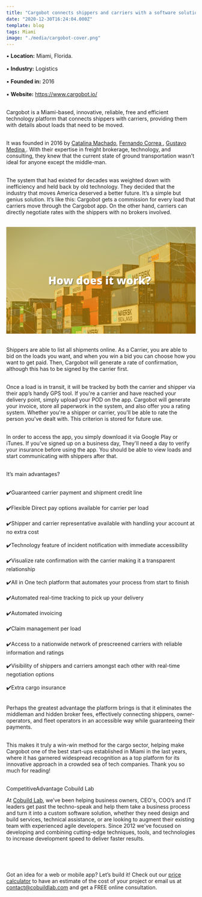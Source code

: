 ```yaml
---
title: "Cargobot connects shippers and carriers with a software solution"
date: "2020-12-30T16:24:04.000Z"
template: blog
tags: Miami
image: "./media/cargobot-cover.png"
---
```


▪️ **Location:** Miami, Florida. <br> </br>
▪ **Industry:** Logistics <br> </br>
▪ **Founded in:** 2016 <br> </br>
▪ **Website:** https://www.cargobot.io/	 <br> </br>


Cargobot is a Miami-based, innovative, reliable, free and efficient technology platform that connects shippers with carriers, providing them with details about loads that need to be moved.  <br> </br>

It was founded in 2016 by <a target="_blank" href="https://www.linkedin.com/in/catalina-machado-b35704141/"> Catalina Machado</a>, <a target="_blank" href="https://www.linkedin.com/in/fernando-correa-a12705141/"> Fernando Correa </a>, <a target="_blank" href="https://www.linkedin.com/in/gustavomed/"> Gustavo Medina </a>. With their expertise in freight brokerage, technology, and consulting, they knew that the current state of ground transportation wasn't ideal for anyone except the middle-man.  <br> </br>

The system that had existed for decades was weighted down with inefficiency and held back by old technology. They decided that the industry that moves America deserved a better future.  It’s a simple but genius solution. It’s like this: Cargobot gets a commission for every load that carriers move through the Cargobot app. On the other hand, carriers can directly negotiate rates with the shippers with no brokers involved. <br> </br>


<img src="./media/cargobot-1.png">  <br> </br>

 Shippers are able to list all shipments online. As a Carrier, you are able to bid on the loads you want, and when you win a bid you can choose how you want to get paid. Then, Cargobot will generate a rate of confirmation, although this has to be signed by the carrier first. <br> </br>
 
 Once a load is in transit, it will be tracked by both the carrier and shipper via their app’s handy GPS tool. If you're a carrier and have reached your delivery point, simply upload your POD on the app. Cargobot will generate your invoice, store all paperwork in the system, and also offer you a rating system. Whether you're a shipper or carrier, you'll be able to rate the person you've dealt with. This criterion is stored for future use.  <br> </br>
 
 In order to access the app, you simply download it via Google Play or iTunes. If you've signed up on a business day, They'll need a day to verify your insurance before using the app. You should be able to view loads and start communicating with shippers after that. <br> </br>
  
  
  <title-3 align="centered"> It’s main advantages?   </title-3>  <br> </br>
  
  ✔️Guaranteed carrier payment and shipment credit line <br> </br>
	✔️Flexible Direct pay options available for carrier per load <br> </br>
	✔️Shipper and carrier representative available with handling your account at no extra cost <br> </br>
	✔️Technology feature of incident notification with immediate accessibility <br> </br>
	✔️Visualize rate confirmation with the carrier making it a transparent relationship <br> </br>
	✔️All in One tech platform that automates your process from start to finish <br> </br> 
	✔️Automated real-time tracking to pick up your delivery <br> </br>
	✔️Automated invoicing <br> </br>
	✔️Claim management per load <br> </br>
	✔️Access to a nationwide network of prescreened carriers with reliable information and ratings <br> </br>
	✔️Visibility of shippers and carriers amongst each other with real-time negotiation options <br> </br>
	✔️Extra cargo insurance <br> </br>
  
  Perhaps the greatest advantage the platform brings is that it eliminates the middleman and hidden broker fees, effectively connecting shippers, owner-operators, and fleet operators in an accessible way while guaranteeing their payments.  <br> </br>
  
This makes it truly a win-win method for the cargo sector, helping make Cargobot one of the best start-ups established in Miami in the last years, where it has garnered widespread recognition as a top platform for its innovative approach in a crowded sea of tech companies.  Thank you so much for reading! <br> </br>


<title-5 align="left"> CompetitiveAdvantage Cobuild Lab </title-5>

At <a target="_blank" href="https://cobuildlab.com/">  Cobuild Lab</a>, we’ve been helping business owners, CEO's, COO’s and IT leaders get past the techno-speak and help them take a business process and turn it into a custom software solution, whether they need design and build services, technical assistance, or are looking to augment their existing team with experienced agile developers. Since 2012 we've focused on developing and combining cutting-edge techniques, tools, and technologies to increase development speed to deliver faster results. <br> </br>

<youtube-video id="5fbYxQNgJ7s&"></youtube-video>  <br> </br>

Got an idea for a web or mobile app? Let’s build it! Check out our <a target="_blank" href="https://cobuildlab.com/price-calculator/">  price calculator</a> to have an estimate of the cost of your project or email us at contact@cobuildlab.com and get a FREE online consultation. 



  
  
